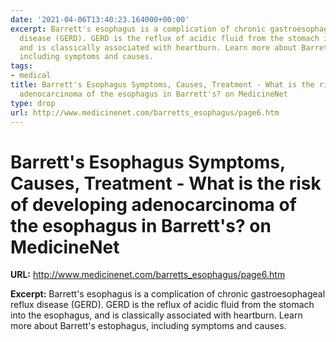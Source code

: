 ```yaml
---
date: '2021-04-06T13:40:23.164000+00:00'
excerpt: Barrett's esophagus is a complication of chronic gastroesophageal reflux
  disease (GERD). GERD is the reflux of acidic fluid from the stomach into the esophagus,
  and is classically associated with heartburn. Learn more about Barrett's estophagus,
  including symptoms and causes.
tags:
- medical
title: Barrett's Esophagus Symptoms, Causes, Treatment - What is the risk of developing
  adenocarcinoma of the esophagus in Barrett's? on MedicineNet
type: drop
url: http://www.medicinenet.com/barretts_esophagus/page6.htm
---
```


# Barrett's Esophagus Symptoms, Causes, Treatment - What is the risk of developing adenocarcinoma of the esophagus in Barrett's? on MedicineNet

**URL:** http://www.medicinenet.com/barretts_esophagus/page6.htm

**Excerpt:** Barrett's esophagus is a complication of chronic gastroesophageal reflux disease (GERD). GERD is the reflux of acidic fluid from the stomach into the esophagus, and is classically associated with heartburn. Learn more about Barrett's estophagus, including symptoms and causes.
